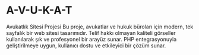 # A-V-U-K-A-T
Avukatlık Sitesi Projesi Bu proje, avukatlar ve hukuk büroları için modern, tek sayfalık bir web sitesi tasarımıdır. Telif hakkı olmayan kaliteli görseller kullanılarak şık ve profesyonel bir arayüz sunar. PHP entegrasyonuyla geliştirilmeye uygun, kullanıcı dostu ve etkileyici bir çözüm sunar.
